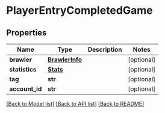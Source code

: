 # PlayerEntryCompletedGame

## Properties
Name | Type | Description | Notes
------------ | ------------- | ------------- | -------------
**brawler** | [**BrawlerInfo**](BrawlerInfo.md) |  | [optional] 
**statistics** | [**Stats**](Stats.md) |  | [optional] 
**tag** | **str** |  | [optional] 
**account_id** | **str** |  | [optional] 

[[Back to Model list]](../README.md#documentation-for-models) [[Back to API list]](../README.md#documentation-for-api-endpoints) [[Back to README]](../README.md)

